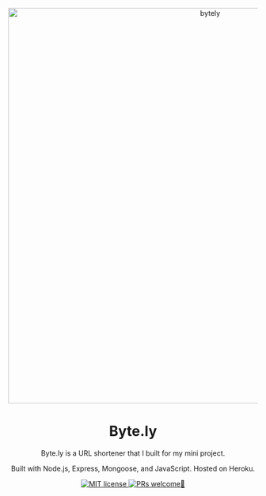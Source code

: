 <p align="center">
  <a href="https://bytely-jh.herokuapp.com">
    <img alt="bytely" src="https://media.giphy.com/media/XGlrWhNIFnKrILAPHa/giphy.gif" width=800px />
  </a>
</p>

<h1 align="center">Byte.ly</h1>

<p align="center">
  Byte.ly is a URL shortener that I built for my mini project.
</p>

<p align="center">
  Built with Node.js, Express, Mongoose, and JavaScript. Hosted on Heroku.
</p>

<p align="center">
  <a href="https://github.com/junghwayang/byte.ly/blob/master/LICENSE">
    <img src="https://img.shields.io/badge/license-MIT-a6c0fe" alt="MIT license" />
  </a>
  <a href="https://github.com/junghwayang/byte.ly/pulls">
    <img src="https://img.shields.io/badge/PRs-welcome-f68084.svg" alt="PRs welcome🙏" />
  </a>
</p>